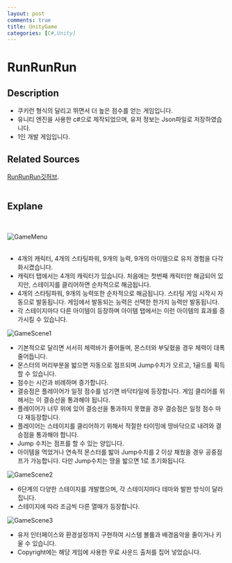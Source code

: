```yaml
---
layout: post
comments: true
title: UnityGame
categories: [C#,Unity]
---
```

# RunRunRun

## Description
*  쿠키런 형식의 달리고 뛰면서 더 높은 점수를 얻는 게임입니다.
*  유니티 엔진을 사용한 c#으로 제작되었으며, 유저 정보는 Json파일로 저장하였습니다.
*  1인 개발 게임입니다.

## Related Sources

[RunRunRun깃허브](https://github.com/goldepond/RunBoyRun).
<br/>
<br/>

## Explane
<br/>

![GameMenu](https://user-images.githubusercontent.com/37152976/114313345-1f8d7880-9b31-11eb-88f8-a8ac03d53e0d.gif)
<br/><br/>
*  4개의 캐릭터, 4개의 스타팅파워, 9개의 능력, 9개의 아이템으로 유저 경험을 다각화시켰습니다.
*  캐릭터 탭에서는 4개의 캐릭터가 있습니다. 처음에는 첫번째 캐릭터만 해금되어 있지만, 스테이지를 클리어하면 순차적으로 해금됩니다.
*  4개의 스타팅파워, 9개의 능력또한 순차적으로 해금됩니다. 스타팅  게임 시작시 자동으로 발동됩니다. 게임에서 발동되는 능력은 선택한 한가지 능력만 발동됩니다.
*  각 스테이지마다 다른 아이템이 등장하며 아이템 탭에서는 이런 아이템의 효과를 증가시킬 수 있습니다.
   
   
![GameScene1](https://user-images.githubusercontent.com/37152976/114377965-329c5900-9bc2-11eb-8d93-76663f502447.gif)

* 기본적으로 달리면 서서히 체력바가 줄어들며, 몬스터와 부딫혔을 경우 체력이 대폭 줄어듭니다.
* 몬스터의 머리부분을 밟으면 자동으로 점프되며 Jump수치가 오르고, 1골드를 획득할 수 있습니다.
* 점수는 시간과 비례하며 증가합니다.
* 결승점은 플레이어가 일정 점수를 넘기면 바닥타일에 등장합니다. 게임 클리어를 위해서는 이 결승선을 통과해야 됩니다.
* 플레이어가 너무 위에 있어 결승선을 통과하지 못했을 경우 결승점은 일정 점수 마다 재등장합니다.
* 플레이어는 스테이지를 클리어하기 위해서 적절한 타이밍에 땅바닥으로 내려와 결승점을 통과해야 합니다.
* Jump 수치는 점프를 할 수 있는 양입니다.
* 아이템을 먹었거나 연속적 몬스터를 밟아 Jump수치를 2 이상 채웠을 경우 공중점프가 가능합니다. 다만 Jump수치는 땅을 밟으면 1로 초기화됩니다.

![GameScene2](https://user-images.githubusercontent.com/37152976/114378064-4942b000-9bc2-11eb-8c65-d3beb8d3e54d.gif)

* 6단계의 다양한 스테이지를 개발했으며, 각 스테이지마다 테마와 발판 방식이 달라집니다. 
* 스테이지에 따라 조금씩 다른 열매가 등장합니다.

![GameScene3](https://user-images.githubusercontent.com/37152976/114378108-5790cc00-9bc2-11eb-85d4-9a29240a65d7.gif)


* 유저 인터페이스와 환경설정까지 구현하여 시스템 볼륨과 배경음악을 줄이거나 키울 수 있습니다.
* Copyright에는 해당 게임에 사용한 무료 사운드 출처를 집어 넣었습니다.


